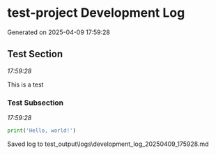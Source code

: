 # test-project Development Log

Generated on 2025-04-09 17:59:28


## Test Section

*17:59:28*

This is a test


### Test Subsection

*17:59:28*

```python
print('Hello, world!')
```

Saved log to test_output\logs\development_log_20250409_175928.md

